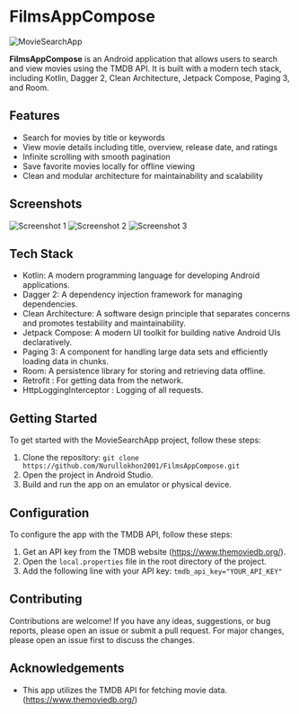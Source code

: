 <h1>FilmsAppCompose</h1>

<img src="https://yourimageurl.com" alt="MovieSearchApp">

<p><strong>FilmsAppCompose</strong> is an Android application that allows users to search and view movies using the TMDB API. It is built with a modern tech stack, including Kotlin, Dagger 2, Clean Architecture, Jetpack Compose, Paging 3, and Room.</p>

<h2>Features</h2>

<ul>
  <li>Search for movies by title or keywords</li>
  <li>View movie details including title, overview, release date, and ratings</li>
  <li>Infinite scrolling with smooth pagination</li>
  <li>Save favorite movies locally for offline viewing</li>
  <li>Clean and modular architecture for maintainability and scalability</li>
</ul>

<h2>Screenshots</h2>

<img src="https://yourimageurl.com" alt="Screenshot 1">
<img src="https://yourimageurl.com" alt="Screenshot 2">
<img src="https://yourimageurl.com" alt="Screenshot 3">

<h2>Tech Stack</h2>

<ul>
  <li>Kotlin: A modern programming language for developing Android applications.</li>
  <li>Dagger 2: A dependency injection framework for managing dependencies.</li>
  <li>Clean Architecture: A software design principle that separates concerns and promotes testability and maintainability.</li>
  <li>Jetpack Compose: A modern UI toolkit for building native Android UIs declaratively.</li>
  <li>Paging 3: A component for handling large data sets and efficiently loading data in chunks.</li>
  <li>Room: A persistence library for storing and retrieving data offline.</li>
  <li>Retrofit : For getting data from the network.</li>
  <li>HttpLoggingInterceptor : Logging of all requests.</li>
</ul>

<h2>Getting Started</h2>

<p>To get started with the MovieSearchApp project, follow these steps:</p>

<ol>
  <li>Clone the repository: <code>git clone https://github.com/Nurullokhon2001/FilmsAppCompose.git</code></li>
  <li>Open the project in Android Studio.</li>
  <li>Build and run the app on an emulator or physical device.</li>
</ol>

<h2>Configuration</h2>

<p>To configure the app with the TMDB API, follow these steps:</p>

<ol>
  <li>Get an API key from the TMDB website (<a href="https://www.themoviedb.org/">https://www.themoviedb.org/</a>).</li>
  <li>Open the <code>local.properties</code> file in the root directory of the project.</li>
  <li>Add the following line with your API key: <code>tmdb_api_key="YOUR_API_KEY"</code></li>
</ol>

<h2>Contributing</h2>

<p>Contributions are welcome! If you have any ideas, suggestions, or bug reports, please open an issue or submit a pull request. For major changes, please open an issue first to discuss the changes.</p>

<h2>Acknowledgements</h2>

<ul>
  <li>This app utilizes the TMDB API for fetching movie data. (<a href="https://www.themoviedb.org/">https://www.themoviedb.org/</a>)</li>
